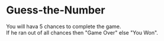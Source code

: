 # Guess-the-Number
You will hava 5 chances to complete the game.<br/>
If he ran out of all chances then "Game Over" else "You Won".
